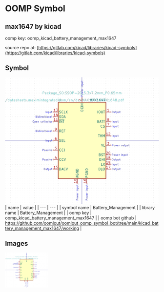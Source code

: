 # OOMP Symbol  
## max1647  by kicad  
  
oomp key: oomp_kicad_battery_management_max1647  
  
source repo at: [https://gitlab.com/kicad/libraries/kicad-symbols](https://gitlab.com/kicad/libraries/kicad-symbols)  
## Symbol  
  
[![working.png](working_600.png)](working.png)  
| name | value | 
| --- | --- | 
| symbol name | Battery_Management | 
| library name | Battery_Management | 
| oomp key | oomp_kicad_battery_management_max1647 | 
| oomp bot github | https://github.com/oomlout/oomlout_oomp_symbol_bot/tree/main/kicad_battery_management_max1647/working | 
## Images  
  
[![working.png](working_140.png)](working.png)  
